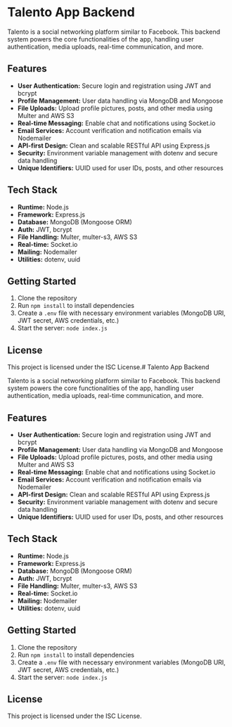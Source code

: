 # Talento App Backend

Talento is a social networking platform similar to Facebook. This backend system powers the core functionalities of the app, handling user authentication, media uploads, real-time communication, and more.

## Features

- **User Authentication:** Secure login and registration using JWT and bcrypt
- **Profile Management:** User data handling via MongoDB and Mongoose
- **File Uploads:** Upload profile pictures, posts, and other media using Multer and AWS S3
- **Real-time Messaging:** Enable chat and notifications using Socket.io
- **Email Services:** Account verification and notification emails via Nodemailer
- **API-first Design:** Clean and scalable RESTful API using Express.js
- **Security:** Environment variable management with dotenv and secure data handling
- **Unique Identifiers:** UUID used for user IDs, posts, and other resources

## Tech Stack

- **Runtime:** Node.js
- **Framework:** Express.js
- **Database:** MongoDB (Mongoose ORM)
- **Auth:** JWT, bcrypt
- **File Handling:** Multer, multer-s3, AWS S3
- **Real-time:** Socket.io
- **Mailing:** Nodemailer
- **Utilities:** dotenv, uuid

## Getting Started

1. Clone the repository
2. Run `npm install` to install dependencies
3. Create a `.env` file with necessary environment variables (MongoDB URI, JWT secret, AWS credentials, etc.)
4. Start the server: `node index.js`

## License

This project is licensed under the ISC License.# Talento App Backend

Talento is a social networking platform similar to Facebook. This backend system powers the core functionalities of the app, handling user authentication, media uploads, real-time communication, and more.

## Features

- **User Authentication:** Secure login and registration using JWT and bcrypt
- **Profile Management:** User data handling via MongoDB and Mongoose
- **File Uploads:** Upload profile pictures, posts, and other media using Multer and AWS S3
- **Real-time Messaging:** Enable chat and notifications using Socket.io
- **Email Services:** Account verification and notification emails via Nodemailer
- **API-first Design:** Clean and scalable RESTful API using Express.js
- **Security:** Environment variable management with dotenv and secure data handling
- **Unique Identifiers:** UUID used for user IDs, posts, and other resources

## Tech Stack

- **Runtime:** Node.js
- **Framework:** Express.js
- **Database:** MongoDB (Mongoose ORM)
- **Auth:** JWT, bcrypt
- **File Handling:** Multer, multer-s3, AWS S3
- **Real-time:** Socket.io
- **Mailing:** Nodemailer
- **Utilities:** dotenv, uuid

## Getting Started

1. Clone the repository
2. Run `npm install` to install dependencies
3. Create a `.env` file with necessary environment variables (MongoDB URI, JWT secret, AWS credentials, etc.)
4. Start the server: `node index.js`

## License

This project is licensed under the ISC License.
